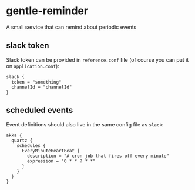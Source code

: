 # gentle-reminder
A small service that can remind about periodic events

## slack token
Slack token can be provided in `reference.conf` file (of course you can put it on `application.conf`):
```
slack {
  token = "something"
  channelId = "channelId"
}
```

## scheduled events
Event definitions should also live in the same config file as `slack`:
```
akka {
  quartz {
    schedules {
      EveryMinuteHeartBeat {
        description = "A cron job that fires off every minute"
        expression = "0 * * ? * *"
      }
    }
  }
}
```
